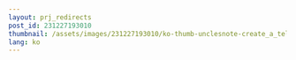 ```yaml
---
layout: prj_redirects
post_id: 231227193010
thumbnail: /assets/images/231227193010/ko-thumb-unclesnote-create_a_telegram_bot_and_send_a_message.png
lang: ko
---
```

